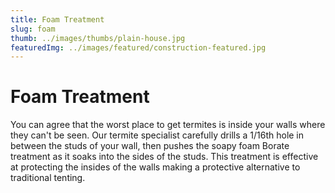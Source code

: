 ```yaml
---
title: Foam Treatment
slug: foam
thumb: ../images/thumbs/plain-house.jpg
featuredImg: ../images/featured/construction-featured.jpg
---
```


# Foam Treatment

You can agree that the worst place to get termites is inside your walls where they can't be seen. Our termite specialist carefully drills a 1/16th hole in between the studs of your wall, then pushes the soapy foam Borate treatment as it soaks into the sides of the studs. This treatment is effective at protecting the insides of the walls making a protective alternative to traditional tenting.

